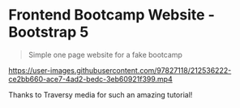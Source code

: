 # Frontend Bootcamp Website - Bootstrap 5

> Simple one page website for a fake bootcamp


https://user-images.githubusercontent.com/97827118/212536222-ce2bb660-ace7-4ad2-bedc-3eb60921f399.mp4

Thanks to Traversy media for such an amazing tutorial!

